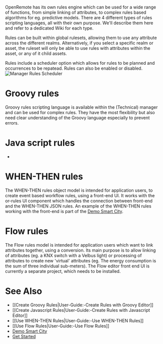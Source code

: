 OpenRemote has its own rules engine which can be used for a wide range of functions, from simple linking of attributes, to complex rules based algorithms for eg. predictive models. There are 4 different types of rules scripting languages, all with their own purpose. We'll describe them here and refer to a dedicated Wiki for each type.

Rules can be built within global rulesets, allowing them to use any attribute across the different realms. Alternatively, if you select a specific realm or asset, the ruleset will only be able to use rules with attributes within the asset, or any of it child assets.

Rules include a scheduler option which allows for rules to be planned and occurrences to be repatead. Rules can also be enabled or disabled.
![Manager Rules Scheduler](https://github.com/openremote/Documentation/blob/master/manuscript/figures/Manager%20-%20Rules%20scheduler.png)

# Groovy rules

Groovy rules scripting language is available within the (Technical) manager and can be used for complex rules. They have the most flexibility but also need clear understanding of the Groovy language especially to prevent errors.

# Java script rules

-

# WHEN-THEN rules

The WHEN-THEN rules object model is intended for application users, to create event based workflow rules, using a front-end UI. It works with the or-rules UI component which handles the connection between front-end and the WHEN-THEN JSON rules. An example of the WHEN-THEN rules working with the front-end is part of the [Demo Smart City](https://github.com/openremote/openremote/wiki/Demo-Smart-City).

# Flow rules

The Flow rules model is intended for application users which want to link attributes together, using a conversion. Its main purpose is to allow linking of attributes (eg. a KNX switch with a Velbus light) or processing of attributes to create new 'virtual' attributes (eg. The energy consumption is the sum of three individual sub-meters). The Flow editor front end UI is currently a separate project, which needs to be installed.

# See Also

- [[Create Groovy Rules|User-Guide:-Create Rules with Groovy Editor]]
- [[Create Javascript Rules|User-Guide:-Create Rules with Javascript Editor]]
- [[Use WHEN-THEN Rules|User-Guide:-Use WHEN-THEN Rules]]
- [[Use Flow Rules|User-Guide:-Use Flow Rules]]
- [Demo Smart City](Demo-Smart-City)
- [Get Started](https://openremote.io/get-started-iot-platform/)